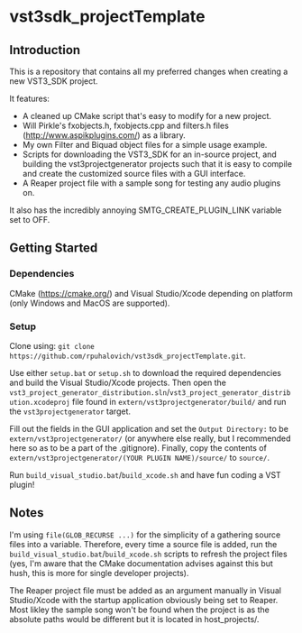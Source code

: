 # vst3sdk_projectTemplate

## Introduction

This is a repository that contains all my preferred changes when creating a new VST3_SDK project.

It features:
- A cleaned up CMake script that's easy to modify for a new project.
- Will Pirkle's fxobjects.h, fxobjects.cpp and filters.h files (http://www.aspikplugins.com/) as a library.
- My own Filter and Biquad object files for a simple usage example.
- Scripts for downloading the VST3_SDK for an in-source project, and building the vst3projectgenerator projects such that it is easy to compile and create the customized source files with a GUI interface.
- A Reaper project file with a sample song for testing any audio plugins on.

It also has the incredibly annoying SMTG_CREATE_PLUGIN_LINK variable set to OFF.

## Getting Started

### Dependencies

CMake (https://cmake.org/) and Visual Studio/Xcode depending on platform (only Windows and MacOS are supported).

### Setup

Clone using: ```git clone https://github.com/rpuhalovich/vst3sdk_projectTemplate.git```.

Use either ```setup.bat``` or ```setup.sh``` to download the required dependencies and build the Visual Studio/Xcode projects. Then open the ```vst3_project_generator_distribution.sln```/```vst3_project_generator_distribution.xcodeproj``` file found in ```extern/vst3projectgenerator/build/``` and run the ```vst3projectgenerator``` target.

Fill out the fields in the GUI application and set the ```Output Directory:``` to be ```extern/vst3projectgenerator/``` (or anywhere else really, but I recommended here so as to be a part of the .gitignore). Finally, copy the contents of ```extern/vst3projectgenerator/(YOUR PLUGIN NAME)/source/``` to ```source/```. 

Run ```build_visual_studio.bat```/```build_xcode.sh``` and have fun coding a VST plugin!

## Notes

I'm using ```file(GLOB_RECURSE ...)``` for the simplicity of a gathering source files into a variable. Therefore, every time a source file is added, run the ```build_visual_studio.bat```/```build_xcode.sh``` scripts to refresh the project files (yes, I'm aware that the CMake documentation advises against this but hush, this is more for single developer projects).

The Reaper project file must be added as an argument manually in Visual Studio/Xcode with the startup application obviously being set to Reaper. Most likley the sample song won't be found when the project is as the absolute paths would be different but it is located in host_projects/.
